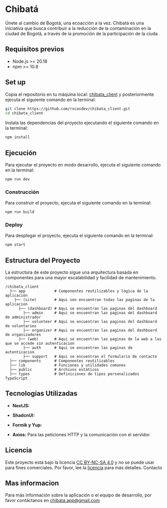 # Chibatá

Únete al cambio de Bogotá, una ecoacción a la vez. Chibatá es una iniciativa que busca contribuir a la reducción de la contaminación en la ciudad de Bogotá, a través de la promoción de la participación de la ciuda

## Requisitos previos

- Node.js >= 20.18
- npm >= 10.8

## Set up

Copia el repositorio en tu máquina local: [chibata_client](https://github.com/rocasdev/chibata_client.git) y posteriormente ejecuta el siguiente comando en la terminal:


```bash
git clone https://github.com/rocasdev/chibata_client.git
cd chibata_client
```

Instala las dependencias del proyecto ejecutando el siguiente comando en la terminal:

```bash
npm install
```



## Ejecución

Para ejecutar el proyecto en modo desarrollo, ejecuta el siguiente comando en la terminal:



```bash
npm run dev
```



### Construcción

Para construir el proyecto, ejecuta el siguiente comando en la terminal:


```bash
npm run build
```


### Deploy

Para desplegar el proyecto, ejecuta el siguiente comando en la terminal:



```bash
npm start
```



## Estructura del Proyecto

La estructura de este proyecto sigue una arquitectura basada en componentes para una mayor escalabilidad y facilidad de mantenimiento.

```plaintext
/chibata_client
  ├── app             # Componentes reutilizables y lógica de la aplicación
    ├── (site)        # Aqui sen encuentran todas las paginas de la aplicacion
      ├── (dashboard) # Aqui se encuentran las paginas del dashboard
        ├── admin     # Aqui se encuentran las paginas del dashboard de administrador
        ├── volunteer # Aqui se encuentran las paginas del dashboard de voluntarios
        ├── organizer # Aqui se encuentran las paginas del dashboard de organizadores
      ├── (web)       # Aqui se encuentran las paginas de la web a las que se accede sin autenticacion
        ├── auth      # Aqui se encuentran las paginas de autenticacion
        ├── support   # Aqui se encuentran el formulario de contacto
  ├── components      # Componentes reutilizables
  ├── lib             # Funciones y utilidades comunes
  ├── public          # Archivos estáticos
  ├── types           # Definiciones de tipos personalizados TypeScript
```


## Tecnologías Utilizadas

- **NextJS:**

- **ShadcnUI:** 

- **Formik y Yup:** 

- **Axios:** Para las peticiones HTTP y la comunicación con el servidor.


## Licencia

Este proyecto está bajo la licencia [CC BY-NC-SA 4.0](https://creativecommons.org/licenses/by-nc-sa/4.0/) y no se puede usar para fines comerciales. Por favor, lee la [licencia](LICENSE) para más detalles.
Contacto

## Mas informacion

Para más información sobre la aplicación o el equipo de desarrollo, por favor contáctanos en chibata.app@gmail.com